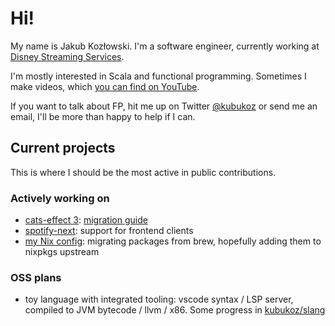 # Hi!

My name is Jakub Kozłowski. I'm a software engineer, currently working at [Disney Streaming Services](https://www.disneystreaming.com/).

I'm mostly interested in Scala and functional programming. Sometimes I make videos, which [you can find on YouTube](http://yt.kubukoz.com).

If you want to talk about FP, hit me up on Twitter [@kubukoz](https://twitter.com/kubukoz) or send me an email, I'll be more than happy to help if I can.

## Current projects

This is where I should be the most active in public contributions.

### Actively working on

- [cats-effect 3](https://github.com/typelevel/cats-effect): [migration guide](https://github.com/typelevel/cats-effect/issues/1048)
- [spotify-next](https://github.com/kubukoz/spotify-next): support for frontend clients
- [my Nix config](https://github.com/kubukoz/nix-config): migrating packages from brew, hopefully adding them to nixpkgs upstream

### OSS plans

- toy language with integrated tooling: vscode syntax / LSP server, compiled to JVM bytecode / llvm / x86. Some progress in [kubukoz/slang](https://github.com/kubukoz/slang)

